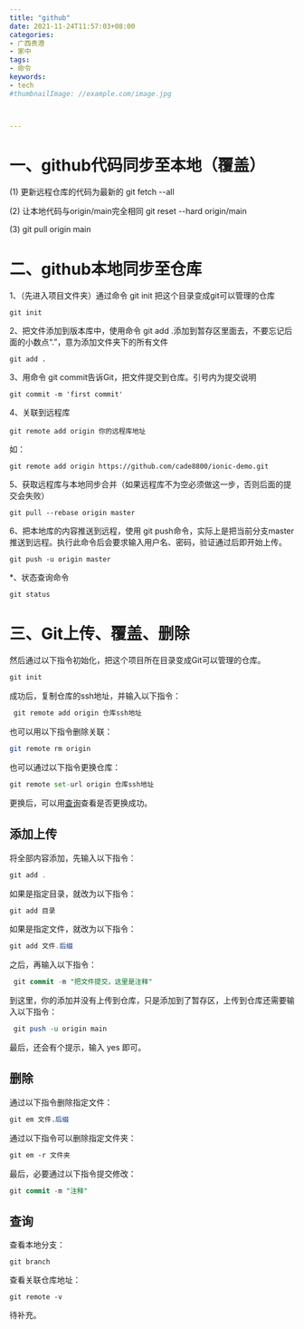 ```yaml
---
title: "github"
date: 2021-11-24T11:57:03+08:00
categories:
- 广西贵港
- 家中
tags:
- 命令
keywords:
- tech
#thumbnailImage: //example.com/image.jpg



---
```


# 一、github代码同步至本地（覆盖）

(1) 更新远程仓库的代码为最新的
git fetch --all

(2) 让本地代码与origin/main完全相同
git reset --hard origin/main

(3) git pull origin main

# 二、github本地同步至仓库

1、（先进入项目文件夹）通过命令 git init 把这个目录变成git可以管理的仓库

```
git init
```

2、把文件添加到版本库中，使用命令 git add .添加到暂存区里面去，不要忘记后面的小数点“.”，意为添加文件夹下的所有文件

```
git add .
```

3、用命令 git commit告诉Git，把文件提交到仓库。引号内为提交说明

```
git commit -m 'first commit'
```

4、关联到远程库

```
git remote add origin 你的远程库地址
```

如：

```
git remote add origin https://github.com/cade8800/ionic-demo.git
```

5、获取远程库与本地同步合并（如果远程库不为空必须做这一步，否则后面的提交会失败）

```
git pull --rebase origin master
```

6、把本地库的内容推送到远程，使用 git push命令，实际上是把当前分支master推送到远程。执行此命令后会要求输入用户名、密码，验证通过后即开始上传。

```
git push -u origin master
```

*、状态查询命令

```
git status
```

# 三、Git上传、覆盖、删除

然后通过以下指令初始化，把这个项目所在目录变成Git可以管理的仓库。

```csharp
git init
```

成功后，复制仓库的ssh地址，并输入以下指令：

```csharp
 git remote add origin 仓库ssh地址
```

也可以用以下指令删除关联：

```bash
git remote rm origin
```

也可以通过以下指令更换仓库：

```python
git remote set-url origin 仓库ssh地址
```

更换后，可以用[查询](https://blog.csdn.net/m0_46419510/article/details/110499832#查询)查看是否更换成功。

 

## 添加上传

将全部内容添加，先输入以下指令：

```csharp
git add .
```

如果是指定目录，就改为以下指令：

```csharp
git add 目录
```

如果是指定文件，就改为以下指令：

```csharp
git add 文件.后缀
```

之后，再输入以下指令：

```sql
 git commit -m "把文件提交，这里是注释"
```

到这里，你的添加并没有上传到仓库，只是添加到了暂存区，上传到仓库还需要输入以下指令：

```perl
 git push -u origin main
```

最后，还会有个提示，输入 yes 即可。

## 删除

通过以下指令删除指定文件：

```css
git em 文件.后缀
```

通过以下指令可以删除指定文件夹：

```css
git em -r 文件夹
```

最后，必要通过以下指令提交修改：

```sql
git commit -m "注释"
```

 

## 查询

查看本地分支：

```undefined
git branch
```

查看关联仓库地址：

```undefined
git remote -v
```

待补充。